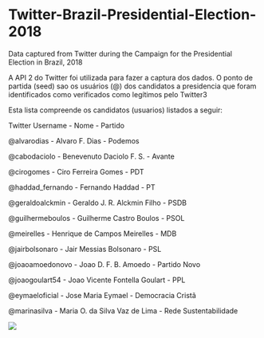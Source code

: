 # Twitter-Brazil-Presidential-Election-2018
Data captured from Twitter during the Campaign for the Presidential Election in Brazil, 2018

A API 2 do Twitter foi utilizada para fazer a captura dos
dados. O ponto de partida (seed) sao os usuários (@) dos candidatos a 
presidencia que foram identificados como verificados como legítimos pelo Twitter3

Esta lista compreende
os candidatos (usuarios) listados a seguir:

Twitter Username - Nome - Partido

@alvarodias - Alvaro F. Dias - Podemos

@cabodaciolo - Benevenuto Daciolo F. S. - Avante

@cirogomes - Ciro Ferreira Gomes - PDT

@haddad_fernando - Fernando Haddad - PT

@geraldoalckmin - Geraldo J. R. Alckmin Filho - PSDB

@guilhermeboulos - Guilherme Castro Boulos - PSOL

@meirelles - Henrique de Campos Meirelles - MDB

@jairbolsonaro - Jair Messias Bolsonaro - PSL

@joaoamoedonovo - Joao D. F. B. Amoedo - Partido Novo

@joaogoulart54 - Joao Vicente Fontella Goulart - PPL

@eymaeloficial - Jose Maria Eymael - Democracia Cristã

@marinasilva  - Maria O. da Silva Vaz de Lima - Rede Sustentabilidade

<img src="https://raw.githubusercontent.com/agabardo/Twitter-Brazil-Presidential-Election-2018/master/Candidates-Comunities-curved.png" />
